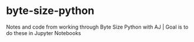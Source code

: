 # byte-size-python
Notes and code from working through Byte Size Python with AJ | Goal is to do these in Jupyter Notebooks

